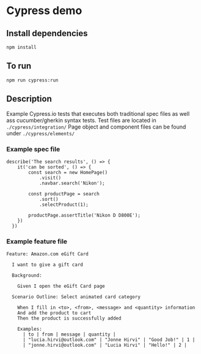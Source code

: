 # Cypress demo

## Install dependencies
`npm install`

## To run
`npm run cypress:run`

## Description

Example Cypress.io tests that executes both traditional spec files as well ass cucumber/gherkin syntax tests.
Test files are located in `./cypress/integration/`
Page object and component files can be found under `./cypress/elements/`

### Example spec file
```
describe('The search results', () => {
    it('can be sorted', () => {
        const search = new HomePage()
            .visit()
            .navbar.search('Nikon');

        const productPage = search
            .sort()
            .selectProduct(1);

        productPage.assertTitle('Nikon D D800E');
    })
  })
```

### Example feature file
```
Feature: Amazon.com eGift Card

  I want to give a gift card

  Background:

    Given I open the eGift Card page
  
  Scenario Outline: Select animated card category

    When I fill in <to>, <from>, <message> and <quantity> information
    And add the product to cart
    Then the product is successfully added
  
    Examples:
      | to | from | message | quantity |
      | "lucia.hirvi@outlook.com" | "Jonne Hirvi" | "Good Job!" | 1 |
      | "jonne.hirvi@outlook.com" | "Lucia Hirvi" | "Hello!" | 2 |
```

